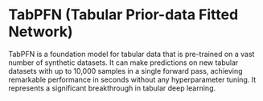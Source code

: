 # TabPFN (Tabular Prior-data Fitted Network)

TabPFN is a foundation model for tabular data that is pre-trained on a vast number of synthetic datasets. It can make predictions on new tabular datasets with up to 10,000 samples in a single forward pass, achieving remarkable performance in seconds without any hyperparameter tuning. It represents a significant breakthrough in tabular deep learning. 